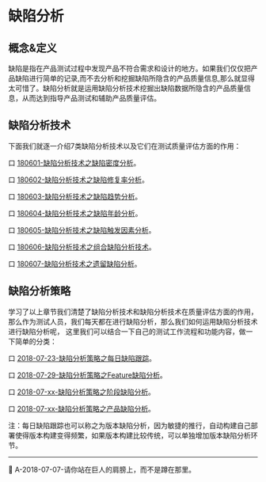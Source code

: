 
# 缺陷分析

## 概念&定义

缺陷是指在产品测试过程中发现产品不符合需求和设计的地方。如果我们仅仅把产品缺陷进行简单的记录,而不去分析和挖掘缺陷所隐含的产品质量信息,那么就显得太可惜了。缺陷分析就是运用缺陷分析技术挖掘出缺陷数据所隐含的产品质量信息，从而达到指导产品测试和辅助产品质量评估。

## 缺陷分析技术

下面我们就逐一介绍7类缺陷分析技术以及它们在测试质量评估方面的作用：

<!--下面介绍缺陷分析技术，以及缺陷分析技术在产品质量评估方面的作用，并讨论如何将这些分析技术组合起来，从而能够对产品质量进行较为全面的评估。-->

口  [180601-缺陷分析技术之缺陷密度分析](books/缺陷密度分析.md)。

口  [180602-缺陷分析技术之缺陷修复率分析](books/缺陷修复率分析.md)。

口  [180603-缺陷分析技术之缺陷趋势分析](books/缺陷趋势分析.md)。

口  [180604-缺陷分析技术之缺陷年龄分析](books/缺陷年龄分析.md)。

口  [180605-缺陷分析技术之缺陷触发因素分析](books/缺陷触发因素分析.md)。

口  [180606-缺陷分析技术之组合缺陷分析技术](books/组合缺陷分析技术.md)。

口  [180607-缺陷分析技术之遗留缺陷分析](books/遗留缺陷分析.md)。

## 缺陷分析策略

学习了以上章节我们清楚了缺陷分析技术和缺陷分析技术在质量评估方面的作用，
那么作为测试人员，我们每天都在进行缺陷分析，那么我们如何运用缺陷分析技术进行缺陷分析呢，
这里我们可以结合一下自己的测试工作流程和功能内容，做一下简单的分类：

口 [2018-07-23-缺陷分析策略之每日缺陷跟踪](books/每日缺陷跟踪.md)。

口 [2018-07-29-缺陷分析策略之Feature缺陷分析](books/功能特性缺陷分析.md)。

口 [2018-07-xx-缺陷分析策略之阶段缺陷分析](books/缺陷分析技术.md)。

口 [2018-07-xx-缺陷分析策略之产品缺陷分析](books/缺陷分析技术.md)。

注：每日缺陷跟踪也可以称之为版本缺陷分析，因为敏捷的推行，自动构建自己部署使得版本构建变得频繁，如果版本构建比较传统，可以单独增加版本缺陷分析环节。

* * *
:bell: A-2018-07-07-请你站在巨人的肩膀上，而不是蹲在那里。
